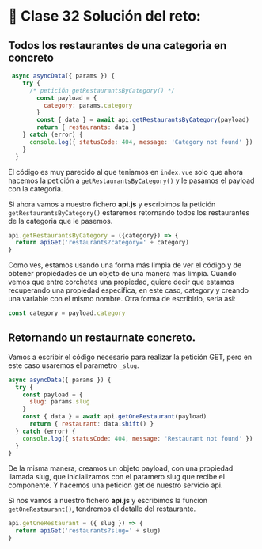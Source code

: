 # 📗 Clase 32 Solución del reto:

## Todos los restaurantes de una categoria en concreto


```js
 async asyncData({ params }) {
    try {
      /* petición getRestaurantsByCategory() */
        const payload = {
          category: params.category
        }
        const { data } = await api.getRestaurantsByCategory(payload)
        return { restaurants: data }
    } catch (error) {
      console.log({ statusCode: 404, message: 'Category not found' })
    }
  }
```

El código es muy parecido al que teniamos en `index.vue` solo que ahora hacemos la petición a `getRestaurantsByCategory()` y le pasamos el payload con la categoria.

Si ahora vamos a nuestro fichero **api.js** y escribimos la petición
`getRestaurantsByCategory()` estaremos retornando todos los restaurantes de la categoria que le pasemos.

```js
api.getRestaurantsByCategory = ({category}) => {
  return apiGet('restaurants?category=' + category)
}
```

Como ves, estamos usando una forma más limpia de ver el código y de obtener propiedades de un objeto de una manera más limpia. Cuando vemos que entre corchetes una propiedad, quiere decir que estamos recuperando una propiedad especifica, en este caso, category y creando una variable con el mismo nombre. Otra forma de escribirlo, seria asi:

```js
const category = payload.category
```

## Retornando un restaurnate concreto.

Vamos a escribir el código necesario para realizar la petición GET, pero en este caso usaremos el parametro `_slug`.

```js
async asyncData({ params }) {
  try {
    const payload = {
      slug: params.slug
    }
    const { data } = await api.getOneRestaurant(payload)
      return { restaurant: data.shift() }
  } catch (error) {
    console.log({ statusCode: 404, message: 'Restaurant not found' })
  }
}
```

De la misma manera, creamos un objeto payload, con una propiedad llamada slug, que inicializamos con el paramero slug que recibe el componente. Y hacemos una peticion get de nuestro servicio api.

Si nos vamos a nuestro fichero **api.js** y escribimos la funcion `getOneRestaurant()`, tendremos el detalle del restaurante.


```js
api.getOneRestaurant = ({ slug }) => {
  return apiGet('restaurants?slug=' + slug)
}
```
